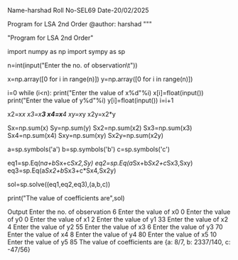 Name-harshad
Roll No-SEL69
Date-20/02/2025

Program for LSA 2nd Order
@author: harshad
"""

"Program for LSA 2nd Order"

import numpy as np
import sympy as sp

n=int(input("Enter the no. of observation\t"))

x=np.array([0 for i in range(n)])
y=np.array([0 for i in range(n)])

i=0
while (i<n):
    print("Enter the value of x%d"%i)
    x[i]=float(input())
    print("Enter the value of y%d"%i)
    y[i]=float(input())
    i=i+1
    
x2=x*x
x3=x**3
x4=x**4
xy=x*y
x2y=x2*y

Sx=np.sum(x)
Sy=np.sum(y)
Sx2=np.sum(x2)
Sx3=np.sum(x3)
Sx4=np.sum(x4)
Sxy=np.sum(xy)
Sx2y=np.sum(x2y)

a=sp.symbols('a')
b=sp.symbols('b')
c=sp.symbols('c')

eq1=sp.Eq(n*a+b*Sx+c*Sx2,Sy)
eq2=sp.Eq(a*Sx+b*Sx2+c*Sx3,Sxy)
eq3=sp.Eq(a*Sx2+b*Sx3+c*Sx4,Sx2y)

sol=sp.solve((eq1,eq2,eq3),(a,b,c))

print("The value of coefficients are",sol)

Output
Enter the no. of observation	6
Enter the value of x0
0
Enter the value of y0
0
Enter the value of x1
2
Enter the value of y1
33
Enter the value of x2
4
Enter the value of y2
55
Enter the value of x3
6
Enter the value of y3
70
Enter the value of x4
8
Enter the value of y4
80
Enter the value of x5
10
Enter the value of y5
85
The value of coefficients are {a: 8/7, b: 2337/140, c: -47/56}
